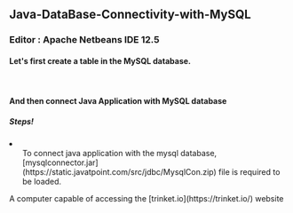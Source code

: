 ## Java-DataBase-Connectivity-with-MySQL
### Editor : Apache Netbeans IDE 12.5
<h4>Let's first create a table in the MySQL database.</h4>
<br>

<h4>And then connect Java Application with MySQL database</h4>
<h5>Steps!</h5>
<li>
  <ol>To connect java application with the mysql database, [mysqlconnector.jar](https://static.javatpoint.com/src/jdbc/MysqlCon.zip) file is
      required to be loaded.</ol>
A computer capable of accessing the [trinket.io](https://trinket.io/) website
